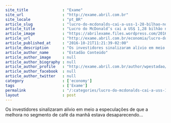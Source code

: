 ```yaml
---
site_title               : "Exame"
site_url                 : "http://exame.abril.com.br"
site_locale              : "pt_BR"
article_slug             : "lucro-do-mcdonalds-cai-a-uss-1-28-bilhao-no-3o-tri"
article_title            : "Lucro do McDonald’s cai a US$ 1,28 bilhão no 3º tri"
article_image            : "https://abrilexame.files.wordpress.com/2016/09/size_960_16_9_mcdonald-s63.jpg?quality=70&strip=all&w=960"
article_url              : "http://exame.abril.com.br/economia/lucro-do-mcdonalds-cai-a-us-128-bilhao-no-3o-tri-mas-supera-previsao/"
article_published_at     : "2016-10-21T11:21:39-02:00"
article_description      : "Os investidores sinalizaram alívio em meio a especulações de que a melhora no segmento de café da manhã estava desaparecendo..."
article_author_name      : "Estadão Conteúdo"
article_author_image     : null
article_author_biography : null
article_author_profile   : "http://exame.abril.com.br/author/wpestadao/"
article_author_facebook  : null
article_author_twitter   : null
category                 : ['economy']
tags                     : ['Exame']
permalink                : "/:categories/lucro-do-mcdonalds-cai-a-uss-1-28-bilhao-no-3o-tri/"
layout                   : post
---
```


Os investidores sinalizaram alívio em meio a especulações de que a melhora no segmento de café da manhã estava desaparecendo...
